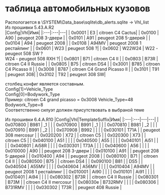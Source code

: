 # таблица автомобильных кузовов
Распологается в \SYSTEM\Data_base\sqlite\db_alerts.sqlite -> Vhl_list  
Из прошивки 5.43.A.R2   
|Config|Vhl|Имя|
|:---|:---|---|
| 0x0001 | E3 | citroen C4 Cactus|
| 0x0100 | A90 | peugeot 208 3-двери |
| 0x0101 | A91 | peugeot 208 5-дверей |
| 0x0104 | A94 | peugeot 2008 |
| 0x0108 | A94MV | peugeot 2008 1 рестайлинг |
| 0x0601 | W23 | peugeot 508 ?|
| 0x0602 | W22W24 | W22 - peugeot 508 SW ?<br>W24 - peugeot 508 RXH ?|
| 0x0801 | B71 | citroen C4 II |
| 0x0803 | B73R | citroen C4 II Russie |
| 0x0805 | B75 | citroen DS4 |
| 0x3001 | B785 | citroen C4 Picasso II |
| 0x3008 | B787 | citroen C4 Grand Picasso II |
| 0x3101 | T91 | peugeot 308|
| 0x3102 | T92 | peugeot 308 SW|

столбец конфиг является составным.<br>
Config[1]=Vehicle_Type<br>
Config[0]=Bodywork_Type<br>
Пример: citroen C4 grand picasso = 0x3008 Vehicle_Type=48 Bodywork_Type=8<br>
Соответственно силуэт должен присутствовать в выбраной теме<br>

Из прошивки 6.4.A.R10
|Config|Vhl|TemplateSuffix|Имя|
|:---|:---|---|---|
| 0x070800	| B981	| _1 |  |
| 0x070900	| B991	| _1 |  |
| 0x070810	| B981	| _2 |  |
| 0x070910	| B991	| _2 |  |
| 0x070908	| B992	| |  |
| 0x030101	| T71A	| | peugeot 308 mercosur |
| 0x020200	| X72	| | citroen C5 |
| 0x020300	| X73	| | citroen C5 |
| 0x040100	| A51	| |  |
| 0x040500	| A55	| |  |
| 0x040101	| Ai51	| |  |
| 0x040801	| Ai58R	| |  |
| 0x030301	| T73A	| |  |
| 0x040600	| A56	| |  |
| 0x010000	| A90	| | peugeot 208 3-двери |
| 0x010100	| A91	| | peugeot 208 5-дверей |
| 0x010400	| A94	| | peugeot 2008 |
| 0x080100	| B71	| | citroen C4 II |
| 0x080500	| B75	| | citroen DS4 |
| 0x090100	| B81	| | DS5 |
| 0x040504	| A55MV	| |  |
| 0x040604	| A56MV	| |  |
| 0x010404	| A94MV	| | peugeot 2008 1 рестайлинг |
| 0x010001	| Ai90	| |  |
| 0x010101	| Ai91	| |  |
| 0x010401	| Ai94	| |  |
| 0x080302	| B73R	| | citroen C4 II Russie |
| 0x080301	| B73M	| | citroen C4 II mercosur |
| 0x08030e	| B732RMV	| |  |
| 0x080306	| B731RMV	| |  |
| 0x030302	| T73R	| | peugeot 408 Russie |






